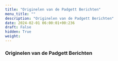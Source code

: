 ```yaml
---
title: "Originelen van de Padgett Berichten"
menu_title: ""
description: "Originelen van de Padgett Berichten"
date: 2024-02-01 06:00:01+00:236
draft: False
hidden: True
weight:
---
```

### Originelen van de Padgett Berichten


